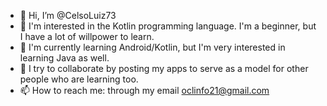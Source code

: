 - 👋 Hi, I’m @CelsoLuiz73
- 👀 I'm interested in the Kotlin programming language. I'm a beginner, but I have a lot of willpower to learn.
- 🌱 I'm currently learning Android/Kotlin, but I'm very interested in learning Java as well.
- 💞️ I try to collaborate by posting my apps to serve as a model for other people who are learning too.
- 📫 How to reach me: through my email oclinfo21@gmail.com
